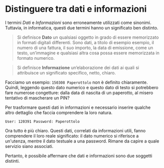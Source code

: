 # Distinguere tra dati e informazioni

I termini _Dati_ e _Informazioni_ sono erroneamente utilizzati come sinonimi. Tuttavia, in informatica, questi due termini hanno un significato
ben distinto.

> Si definisce **Dato** un qualsiasi oggetto in grado di essere memorizzato in formati digitali differenti. Sono dati, a titolo di esempio esempio,
> il numero di una fattura, il suo importo, la data di emissione, come un testo, un’immagine e qualsiasi altra cosa possa essere memorizzata in formato
> numerico.

> Si definisce **Informazione** un’elaborazione dei dati ai quali si attribuisce un significato specifico, netto, chiaro.

Facciamo un esempio: `150308 Paperottolo` non è definito chiaramente. Quindi, leggendo questo dato numerico e questo dato di testo si potrebbero fare
numerose congetture: dalla data di nascita di un paperotto, al misero tentativo di mascherare un PIN?

Per trasformare questi dati in informazioni e necessario inserire qualche altro dettaglio che faccia comprendere la loro natura.

`User: 120391 Password: Paperottolo`

Ora tutto è più chiaro. Questi dati, correlati da informazioni utili, fanno comprendere il loro reale significato: il dato numerico si riferisce a
un'utenza, mentre il dato testuale a una password. Rimane da capire a quale servizio siano associati.

Pertanto, è possibile affermare che dati e informazioni sono due soggetti distinti.

